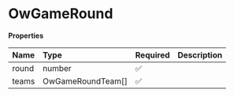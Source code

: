 # OwGameRound

**Properties**

| Name  | Type              | Required | Description |
| :---- | :---------------- | :------- | :---------- |
| round | number            | ✅       |             |
| teams | OwGameRoundTeam[] | ✅       |             |

<!-- This file was generated by liblab | https://liblab.com/ -->
